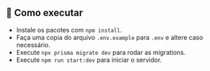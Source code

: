 ## 🚀 Como executar

- Instale os pacotes com `npm install`.
- Faça uma copia do arquivo `.env.example` para `.env` e altere caso necessário.
- Execute `npx prisma migrate dev` para rodar as migrations.
- Execute `npm run start:dev` para iniciar o servidor.